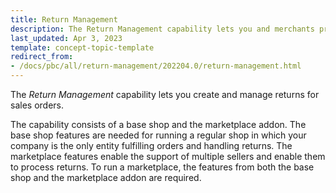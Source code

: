 ```yaml
---
title: Return Management
description: The Return Management capability lets you and merchants process returns
last_updated: Apr 3, 2023
template: concept-topic-template
redirect_from:
- /docs/pbc/all/return-management/202204.0/return-management.html
---
```


The *Return Management* capability lets you create and manage returns for sales orders.

The capability consists of a base shop and the marketplace addon. The base shop features are needed for running a regular shop in which your company is the only entity fulfilling orders and handling returns. The marketplace features enable the support of multiple sellers and enable them to process returns. To run a marketplace, the features from both the base shop and the marketplace addon are required.
